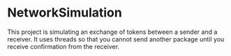 # NetworkSimulation
This project is simulating an exchange of tokens between a sender and a receiver. It uses threads so that you cannot send another package until you receive confirmation from the receiver.
